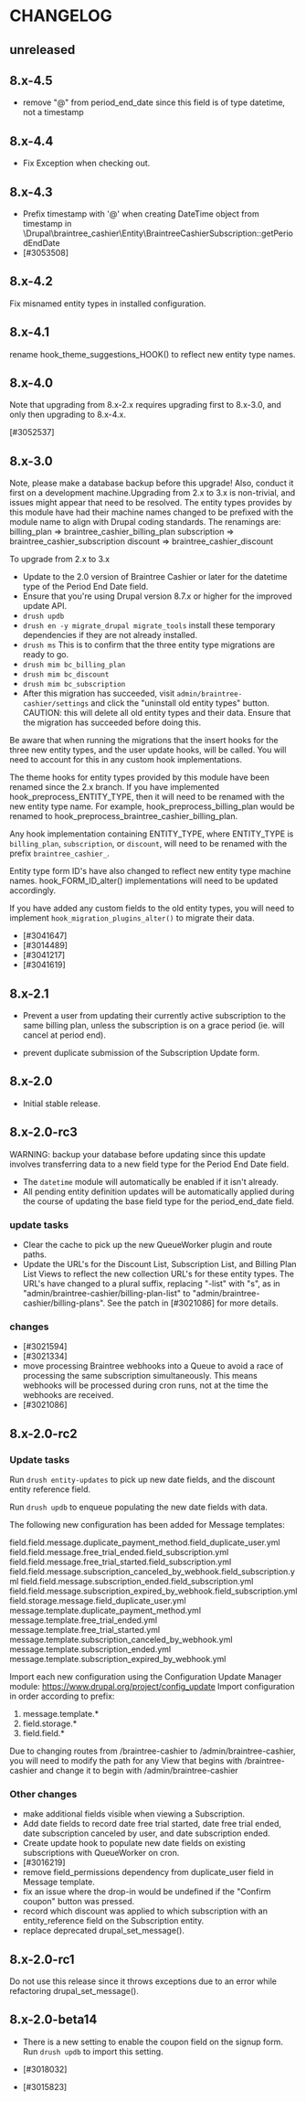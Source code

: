 # CHANGELOG

## unreleased

## 8.x-4.5

* remove "@" from period_end_date since this field is of type datetime, not a timestamp

## 8.x-4.4

* Fix Exception when checking out.

## 8.x-4.3

* Prefix timestamp with '@' when creating DateTime object from 
  timestamp in \Drupal\braintree_cashier\Entity\BraintreeCashierSubscription::getPeriodEndDate
* [#3053508]

## 8.x-4.2

Fix misnamed entity types in installed configuration.

## 8.x-4.1

rename hook_theme_suggestions_HOOK() to reflect new entity type names.

## 8.x-4.0

Note that upgrading from 8.x-2.x requires upgrading first to 8.x-3.0, and
only then upgrading to 8.x-4.x.

[#3052537]

## 8.x-3.0

Note, please make a database backup before this upgrade! Also, conduct it 
first on a development machine.Upgrading from 2.x to 3.x is non-trivial, 
and issues might appear that need to be resolved. The entity types provides 
by this module have had their machine names changed to be prefixed with the 
module name to align with Drupal coding standards. The renamings are:
billing_plan => braintree_cashier_billing_plan
subscription => braintree_cashier_subscription
discount => braintree_cashier_discount

To upgrade from 2.x to 3.x
* Update to the 2.0 version of Braintree Cashier or later for the datetime 
type of the Period End Date field.
* Ensure that you're using Drupal version 8.7.x or higher for the improved 
update API.
* `drush updb`
* `drush en -y migrate_drupal migrate_tools` install these temporary 
dependencies if they are not already installed.
* `drush ms` This is to confirm that the three entity type migrations are 
ready to go.
* `drush mim bc_billing_plan`
* `drush mim bc_discount`
* `drush mim bc_subscription`
* After this migration has succeeded, visit `admin/braintree-cashier/settings`
 and click the "uninstall old entity types" button. CAUTION: this will 
 delete all old entity types and their data. Ensure that the migration has 
 succeeded before doing this.
  
Be aware that when running the migrations that the insert hooks for the 
three new entity types, and the user update hooks, will be called. You 
will need to account for this in any custom hook implementations.

The theme hooks for entity types provided by this module have been renamed 
since the 2.x branch. If you have implemented hook_preprocess_ENTITY_TYPE, 
then it will need to be renamed with the new entity type name. For example, 
hook_preprocess_billing_plan would be renamed to 
hook_preprocess_braintree_cashier_billing_plan.

Any hook implementation containing ENTITY_TYPE, where ENTITY_TYPE is 
`billing_plan`, `subscription`, or `discount`, will need to be renamed 
with the prefix `braintree_cashier_`.

Entity type form ID's have also changed to reflect new entity type machine
names. hook_FORM_ID_alter() implementations will need to be updated
accordingly.

If you have added any custom fields to the old entity types, you will
need to implement `hook_migration_plugins_alter()` to migrate their
data.

* [#3041647]
* [#3014489]
* [#3041217]
* [#3041619]

## 8.x-2.1

* Prevent a user from updating their currently active subscription 
  to the same billing plan, unless the subscription is on a grace 
  period (ie. will cancel at period end).

* prevent duplicate submission of the Subscription Update form.

## 8.x-2.0

* Initial stable release.

## 8.x-2.0-rc3

WARNING: backup your database before updating since this update
involves transferring data to a new field type for the
Period End Date field.

* The `datetime` module will automatically be enabled if it isn't
  already.
* All pending entity definition updates will be automatically
  applied during the course of updating the base field type
  for the period_end_date field.

### update tasks
* Clear the cache to pick up the new QueueWorker plugin and route
  paths.
* Update the URL's for the Discount List, Subscription List, and 
  Billing Plan List Views to reflect the new collection URL's for
  these entity types. The URL's have changed to a plural suffix,
  replacing "-list" with "s", as in 
  "admin/braintree-cashier/billing-plan-list" to 
  "admin/braintree-cashier/billing-plans". See the patch in
  [#3021086] for more details.

### changes

* [#3021594]
* [#3021334]
* move processing Braintree webhooks into a Queue to avoid a race of 
  processing the same subscription simultaneously. This means webhooks
  will be processed during cron runs, not at the time the webhooks
  are received.
* [#3021086]

## 8.x-2.0-rc2

### Update tasks

Run `drush entity-updates` to pick up new date fields, and the discount
entity reference field.

Run `drush updb` to enqueue populating the new date fields with data.

The following new configuration has been added for Message templates:

field.field.message.duplicate_payment_method.field_duplicate_user.yml
field.field.message.free_trial_ended.field_subscription.yml
field.field.message.free_trial_started.field_subscription.yml
field.field.message.subscription_canceled_by_webhook.field_subscription.yml
field.field.message.subscription_ended.field_subscription.yml
field.field.message.subscription_expired_by_webhook.field_subscription.yml
field.storage.message.field_duplicate_user.yml
message.template.duplicate_payment_method.yml
message.template.free_trial_ended.yml
message.template.free_trial_started.yml
message.template.subscription_canceled_by_webhook.yml
message.template.subscription_ended.yml
message.template.subscription_expired_by_webhook.yml

Import each new configuration using the Configuration Update Manager
module: https://www.drupal.org/project/config_update
Import configuration in order according to prefix:
1) message.template.*
2) field.storage.*
3) field.field.*


Due to changing routes from /braintree-cashier to /admin/braintree-cashier,
you will need to modify the path for any View that begins with 
/braintree-cashier and change it to begin with /admin/braintree-cashier

### Other changes
* make additional fields visible when viewing a Subscription.
* Add date fields to record date free trial started, date free trial ended,
  date subscription canceled by user, and date subscription ended.
* Create update hook to populate new date fields on existing subscriptions
  with QueueWorker on cron.
* [#3016219]
* remove field_permissions dependency from duplicate_user field in Message
  template.
* fix an issue where the drop-in would be undefined if the "Confirm coupon" 
  button was pressed.
* record which discount was applied to which subscription with an 
  entity_reference field on the Subscription entity.
* replace deprecated drupal_set_message().

## 8.x-2.0-rc1

Do not use this release since it throws exceptions due to an error 
while refactoring drupal_set_message().

## 8.x-2.0-beta14

* There is a new setting to enable the coupon field on the signup form.
  Run `drush updb` to import this setting.

* [#3018032]
* [#3015823]
